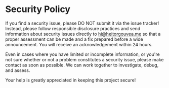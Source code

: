 # Security Policy

If you find a security issue, please DO NOT submit it via the issue tracker! Instead, please follow responsible disclosure practices and send information about security issues directly to [hi@heitorgouvea.me](mailto:hi@heitorgouvea.me) so that a proper assessment can be made and a fix prepared before a wide announcement. You will receive an acknowledgement within 24 hours.

Even in cases where you have limited or incomplete information, or you're not sure whether or not a problem constitutes a security issue, please make contact as soon as possible. We can work together to investigate, debug, and assess.

Your help is greatly appreciated in keeping this project secure!